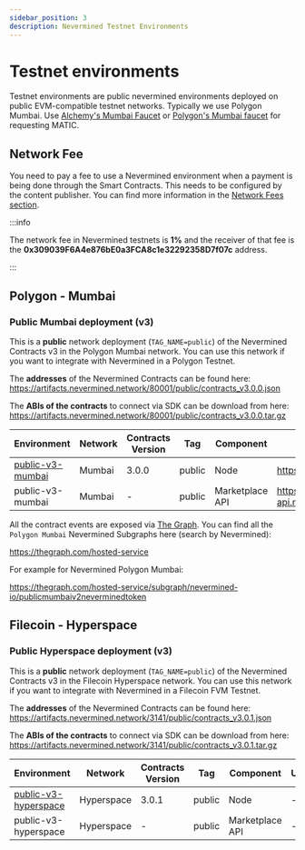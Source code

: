 ```yaml
---
sidebar_position: 3
description: Nevermined Testnet Environments
---
```


# Testnet environments

Testnet environments are public nevermined environments deployed on public EVM-compatible testnet networks. Typically we use Polygon Mumbai.
Use [Alchemy's Mumbai Faucet](https://mumbaifaucet.com/) or [Polygon's Mumbai faucet](https://faucet.polygon.technology/) for requesting MATIC.

## Network Fee

You need to pay a fee to use a Nevermined environment when a payment is being done through the Smart Contracts. This needs to be configured by the content publisher. You can find more information in the [Network Fees section](network-fees.mdx).

:::info

The network fee in Nevermined testnets is **1%** and the receiver of that fee is the **0x309039F6A4e876bE0a3FCA8c1e32292358D7f07c** address.

:::


## Polygon - Mumbai

### Public Mumbai deployment (v3)

This is a **public** network deployment (`TAG_NAME=public`) of the Nevermined Contracts v3 in the Polygon Mumbai network. You can use this network if you want to integrate with Nevermined in a Polygon Testnet.

The **addresses** of the Nevermined Contracts can be found here: https://artifacts.nevermined.network/80001/public/contracts_v3.0.0.json

The **ABIs of the contracts** to connect via SDK can be download from here: https://artifacts.nevermined.network/80001/public/contracts_v3.0.0.tar.gz

| Environment | Network | Contracts Version | Tag | Component | URL | Comments |
|-------------|---------|-------------------|-----|-----------|-----|----------|
| [public-v3-mumbai](https://artifacts.nevermined.network/80001/public/contracts_v3.0.0.json) | Mumbai | 3.0.0 | public | Node | https://node.mumbai.public.nevermined.network | |
| public-v3-mumbai | Mumbai | - | public | Marketplace API | https://marketplace-api.mumbai.public.nevermined.network | |

All the contract events are exposed via [The Graph](https://thegraph.com/). You can find all the `Polygon Mumbai` Nevermined Subgraphs here (search by Nevermined):

https://thegraph.com/hosted-service

For example for Nevermined Polygon Mumbai:

https://thegraph.com/hosted-service/subgraph/nevermined-io/publicmumbaiv2neverminedtoken


## Filecoin - Hyperspace

### Public Hyperspace deployment (v3)

This is a **public** network deployment (`TAG_NAME=public`) of the Nevermined Contracts v3 in the Filecoin Hyperspace network. You can use this network if you want to integrate with Nevermined in a Filecoin FVM Testnet.

The **addresses** of the Nevermined Contracts can be found here: https://artifacts.nevermined.network/3141/public/contracts_v3.0.1.json

The **ABIs of the contracts** to connect via SDK can be download from here: https://artifacts.nevermined.network/3141/public/contracts_v3.0.1.tar.gz

| Environment | Network | Contracts Version | Tag | Component | URL | Comments |
|-------------|---------|-------------------|-----|-----------|-----|----------|
| [public-v3-hyperspace](https://artifacts.nevermined.network/3141/public/contracts_v3.0.1.json) | Hyperspace | 3.0.1 | public | Node | - | |
| public-v3-hyperspace | Hyperspace | - | public | Marketplace API | - | |
